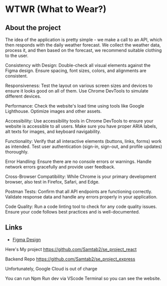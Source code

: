 # WTWR (What to Wear?)

## About the project

The idea of the application is pretty simple - we make a call to an API, which then responds with the daily weather forecast. We collect the weather data, process it, and then based on the forecast, we recommend suitable clothing to the user.



Consistency with Design:
Double-check all visual elements against the Figma design.
Ensure spacing, font sizes, colors, and alignments are consistent.

Responsiveness:
Test the layout on various screen sizes and devices to ensure it looks good on all of them.
Use Chrome DevTools to simulate different devices.

Performance:
Check the website's load time using tools like Google Lighthouse.
Optimize images and other assets.


Accessibility:
Use accessibility tools in Chrome DevTools to ensure your website is accessible to all users.
Make sure you have proper ARIA labels, alt texts for images, and keyboard navigability.

Functionality:
Verify that all interactive elements (buttons, links, forms) work as intended.
Test user authentication (sign-in, sign-out, and profile updates) thoroughly.

Error Handling:
Ensure there are no console errors or warnings.
Handle network errors gracefully and provide user feedback.

Cross-Browser Compatibility:
While Chrome is your primary development browser, also test in Firefox, Safari, and Edge.

Postman Tests:
Confirm that all API endpoints are functioning correctly.
Validate response data and handle any errors properly in your application.

Code Quality:
Run a code linting tool to check for any code quality issues.
Ensure your code follows best practices and is well-documented.









## Links

- [Figma Design](https://www.figma.com/file/DTojSwldenF9UPKQZd6RRb/Sprint-10%3A-WTWR)


Here's My project https://github.com/Samtab2/se_project_react

Backend Repo https://github.com/Samtab2/se_project_express


Unfortunately, Google Cloud is out of charge 

You can run Npm Run dev via VScode Terminal so you can see the website. 



